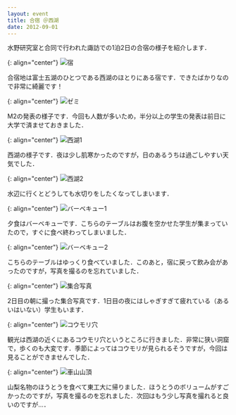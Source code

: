 ```yaml
---
layout: event
title: 合宿 ＠西湖
date: 2012-09-01
---
```


水野研究室と合同で行われた諏訪での1泊2日の合宿の様子を紹介します．

{: align="center"}
![宿](/images/events/013/01.jpg)

合宿地は富士五湖のひとつである西湖のほとりにある宿です．できたばかりなので非常に綺麗です！

{: align="center"}
![ゼミ](/images/events/013/02.jpg)

M2の発表の様子です．今回も人数が多いため，半分以上の学生の発表は前日に大学で済ませておきました．

{: align="center"}
![西湖1](/images/events/013/03.jpg)

西湖の様子です．夜は少し肌寒かったのですが，日のあるうちは過ごしやすい天気でした．

{: align="center"}
![西湖2](/images/events/013/04.jpg)

水辺に行くとどうしても水切りをしたくなってしまいます．

{: align="center"}
![バーベキュー1](/images/events/013/05.jpg)

夕食はバーベキューです．こちらのテーブルはお腹を空かせた学生が集まっていたので，すぐに食べ終わってしまいました．

{: align="center"}
![バーベキュー2](/images/events/013/06.jpg)

こちらのテーブルはゆっくり食べていました．このあと，宿に戻って飲み会があったのですが，写真を撮るのを忘れていました．

{: align="center"}
![集合写真](/images/events/013/07.jpg)

2日目の朝に撮った集合写真です．1日目の夜にはしゃぎすぎて疲れている（あるいはいない）学生もいます．

{: align="center"}
![コウモリ穴](/images/events/013/08.jpg)

観光は西湖の近くにあるコウモリ穴というところに行きました．非常に狭い洞窟で，歩くのも大変です．季節によってはコウモリが見られるそうですが，今回は見ることができませんでした．

{: align="center"}
![車山山頂](/images/events/013/09.jpg)

山梨名物のほうとうを食べて東工大に帰りました．ほうとうのボリュームがすごかったのですが，写真を撮るのを忘れました．次回はもう少し写真を撮れると良いのですが…．
